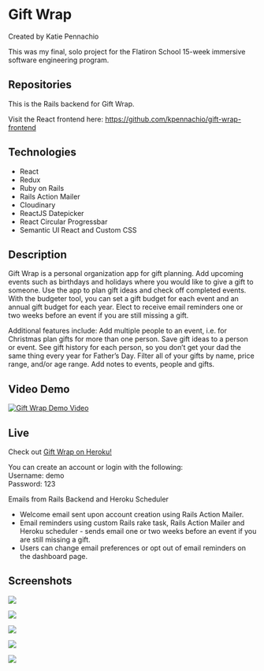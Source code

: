 # Gift Wrap
Created by Katie Pennachio

This was my final, solo project for the Flatiron School 15-week immersive software engineering program.

## Repositories
This is the Rails backend for Gift Wrap.

Visit the React frontend here: https://github.com/kpennachio/gift-wrap-frontend

## Technologies
* React
* Redux
* Ruby on Rails
* Rails Action Mailer
* Cloudinary
* ReactJS Datepicker
* React Circular Progressbar
* Semantic UI React and Custom CSS

## Description
Gift Wrap is a personal organization app for gift planning. Add upcoming events such as birthdays and holidays where you would like to give a gift to someone. Use the app to plan gift ideas and check off completed events. With the budgeter tool, you can set a gift budget for each event and an annual gift budget for each year. Elect to receive email reminders one or two weeks before an event if you are still missing a gift.

Additional features include: Add multiple people to an event, i.e. for Christmas plan gifts for more than one person. Save gift ideas to a person or event. See gift history for each person, so you don’t get your dad the same thing every year for Father’s Day. Filter all of your gifts by name, price range, and/or age range. Add notes to events, people and gifts.
## Video Demo
[![Gift Wrap Demo Video](https://res.cloudinary.com/dum7xzjkm/image/upload/v1557848210/pgv9gf7wmpa0bqa6edly.png)](https://youtu.be/yzPcjlUtXes)


## Live
Check out [Gift Wrap on Heroku!](https://gift-wrap.herokuapp.com "Gift Wrap")

You can create an account or login with the following:  
Username: demo  
Password: 123

Emails from Rails Backend and Heroku Scheduler
* Welcome email sent upon account creation using Rails Action Mailer.
* Email reminders using custom Rails rake task, Rails Action Mailer and Heroku scheduler - sends email one or two weeks before an event if you are still missing a gift.
* Users can change email preferences or opt out of email reminders on the dashboard page.


## Screenshots

![](https://res.cloudinary.com/dum7xzjkm/image/upload/v1557849037/qiajecuvprly7f3uqdum.png)

![](https://res.cloudinary.com/dum7xzjkm/image/upload/v1557848788/gaunjegbwqhxjy46egul.png)

![](https://res.cloudinary.com/dum7xzjkm/image/upload/v1557848798/rymbwncfdjgir8gk22jv.png)

![](https://res.cloudinary.com/dum7xzjkm/image/upload/v1557848775/efk3gfqbjumxfay6gwhm.png)

![](https://res.cloudinary.com/dum7xzjkm/image/upload/v1557848765/zxgcbfycg577adloggxk.png)
